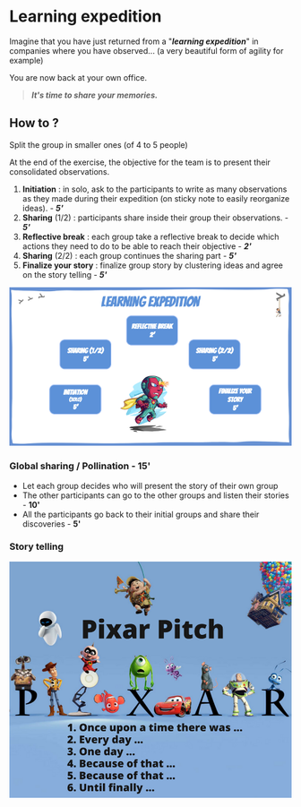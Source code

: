# Learning expedition

Imagine that you have just returned from a "_**learning expedition**_" in companies where you have observed... \(a very beautiful form of agility for example\)

You are now back at your own office.

> _**It's time to share your memories.**_

## How to ?

Split the group in smaller ones \(of 4 to 5 people\)

At the end of the exercise, the objective for the team is to present their consolidated observations.

1. **Initiation** : in solo, ask to the participants to write as many observations as they made during their expedition \(on sticky note to easily reorganize ideas\). - _**5'**_
2. **Sharing** \(1/2\) : participants share inside their group their observations. - _**5'**_
3. **Reflective break** : each group take a reflective break to decide which actions they need to do to be able to reach their objective - _**2'**_
4. **Sharing** \(2/2\) : each group continues the sharing part - _**5'**_
5. **Finalize your story** : finalize group story by clustering ideas and agree on the story telling - _**5'**_

![](../../.gitbook/assets/image%20%28343%29.png)

### Global sharing / Pollination - 15'

* Let each group decides who will present the story of their own group
* The other participants can go to the other groups  and listen their stories - **10'**
* All the participants go back to their initial groups and share their discoveries - **5'**

### Story telling

![](../../.gitbook/assets/image%20%28341%29.png)

